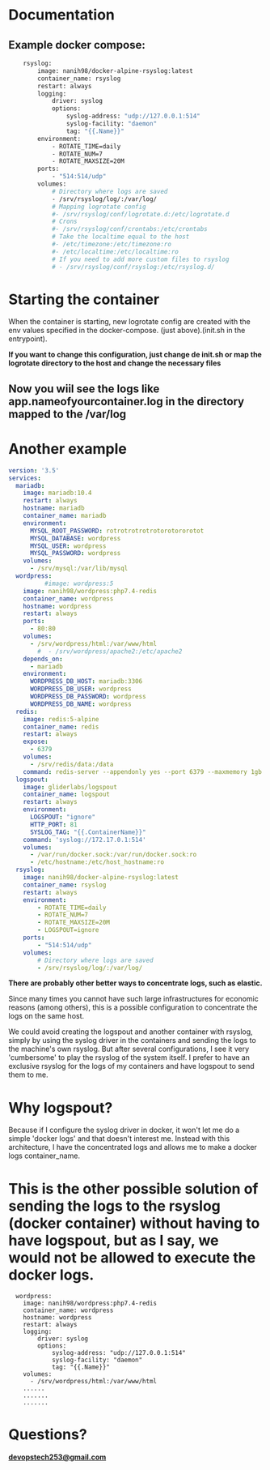 # Documentation

## Example docker compose:

```sh
    rsyslog:
        image: nanih98/docker-alpine-rsyslog:latest
        container_name: rsyslog
        restart: always
        logging:
            driver: syslog
            options:
                syslog-address: "udp://127.0.0.1:514"
                syslog-facility: "daemon"
                tag: "{{.Name}}"
        environment:
            - ROTATE_TIME=daily
            - ROTATE_NUM=7
            - ROTATE_MAXSIZE=20M
        ports:
            - "514:514/udp"
        volumes:
            # Directory where logs are saved
            - /srv/rsyslog/log/:/var/log/
            # Mapping logrotate config
            #- /srv/rsyslog/conf/logrotate.d:/etc/logrotate.d
            # Crons  
            #- /srv/rsyslog/conf/crontabs:/etc/crontabs
            # Take the localtime equal to the host
            #- /etc/timezone:/etc/timezone:ro
            #- /etc/localtime:/etc/localtime:ro
            # If you need to add more custom files to rsyslog
            # - /srv/rsyslog/conf/rsyslog:/etc/rsyslog.d/
```
# Starting the container

When the container is starting, new logrotate config are created with the env values specified in the docker-compose. (just above).(init.sh in the entrypoint).

**If you want to change this configuration, just change de init.sh or map the logrotate directory to the host and change the necessary files**


## Now you wiil see the logs like app.nameofyourcontainer.log in the directory mapped to the /var/log 

# Another example 

```yaml
version: '3.5'
services:
  mariadb:
    image: mariadb:10.4
    restart: always
    hostname: mariadb
    container_name: mariadb
    environment:
      MYSQL_ROOT_PASSWORD: rotrotrotrotrotorotororotot
      MYSQL_DATABASE: wordpress
      MYSQL_USER: wordpress
      MYSQL_PASSWORD: wordpress
    volumes:
      - /srv/mysql:/var/lib/mysql
  wordpress:
          #image: wordpress:5
    image: nanih98/wordpress:php7.4-redis
    container_name: wordpress
    hostname: wordpress
    restart: always
    ports:
      - 80:80
    volumes:
      - /srv/wordpress/html:/var/www/html
        #  - /srv/wordpress/apache2:/etc/apache2
    depends_on:
      - mariadb
    environment:
      WORDPRESS_DB_HOST: mariadb:3306
      WORDPRESS_DB_USER: wordpress
      WORDPRESS_DB_PASSWORD: wordpress
      WORDPRESS_DB_NAME: wordpress
  redis:
    image: redis:5-alpine
    container_name: redis
    restart: always
    expose:
      - 6379
    volumes:
      - /srv/redis/data:/data
    command: redis-server --appendonly yes --port 6379 --maxmemory 1gb --maxmemory-policy allkeys-lru #--requirepass "pruebas1234"
  logspout:
    image: gliderlabs/logspout
    container_name: logspout
    restart: always
    environment:
      LOGSPOUT: "ignore"
      HTTP_PORT: 81
      SYSLOG_TAG: "{{.ContainerName}}"
    command: 'syslog://172.17.0.1:514'
    volumes:
      - /var/run/docker.sock:/var/run/docker.sock:ro
      - /etc/hostname:/etc/host_hostname:ro
  rsyslog:
    image: nanih98/docker-alpine-rsyslog:latest
    container_name: rsyslog
    restart: always
    environment:
        - ROTATE_TIME=daily
        - ROTATE_NUM=7
        - ROTATE_MAXSIZE=20M
        - LOGSPOUT=ignore
    ports:
        - "514:514/udp"
    volumes:
        # Directory where logs are saved
        - /srv/rsyslog/log/:/var/log/
```


**There are probably other better ways to concentrate logs, such as elastic.**

Since many times you cannot have such large infrastructures for economic reasons (among others), this is a possible configuration to concentrate the logs on the same host.

We could avoid creating the logspout and another container with rsyslog, simply by using the syslog driver in the containers and sending the logs to the machine's own rsyslog. But after several configurations, I see it very 'cumbersome' to play the rsyslog of the system itself. I prefer to have an exclusive rsyslog for the logs of my containers and have logspout to send them to me.

# Why logspout?

Because if I configure the syslog driver in docker, it won't let me do a simple 'docker logs' and that doesn't interest me. Instead with this architecture, I have the concentrated logs and allows me to make a docker logs container_name.

# This is the other possible solution of sending the logs to the rsyslog (docker container) without having to have logspout, but as I say, we would not be allowed to execute the docker logs.

```
  wordpress:
    image: nanih98/wordpress:php7.4-redis
    container_name: wordpress
    hostname: wordpress
    restart: always
    logging:
        driver: syslog
        options:
            syslog-address: "udp://127.0.0.1:514"
            syslog-facility: "daemon"
            tag: "{{.Name}}"
    volumes:
      - /srv/wordpress/html:/var/www/html
    ......
    .......
    .......
```



# Questions?

**devopstech253@gmail.com**
